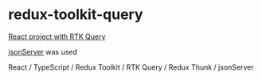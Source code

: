 # redux-toolkit-query

[React project with RTK Query](https://darnelo-inc.github.io/redux-toolkit-query/)

[jsonServer](https://www.npmjs.com/package/json-server) was used

React / 
TypeScript / 
Redux Toolkit / 
RTK Query / 
Redux Thunk / 
jsonServer
